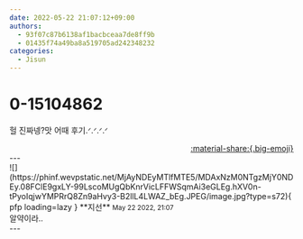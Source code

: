 ```yaml
---
date: 2022-05-22 21:07:12+09:00
authors:
  - 93f07c87b6138af1bacbceaa7de8ff9b
  - 01435f74a49ba8a519705ad242348232
categories:
  - Jisun
---
```


# 0-15104862

<div class="post-container" markdown="1">
<div class="content-container md-sidebar__scrollwrap" markdown="1">

헐 진짜넹?맛 어때 후기.ᐟ.ᐟ.ᐟ.ᐟ

</div>
</div>

<div style="text-align: right;" markdown="1">
<a href="https://weverse.io/fromis9/fanpost/0-15104862" style="text-align: right;">:material-share:{.big-emoji}</a>
</div>
---

<div class="comments-container md-sidebar__scrollwrap" markdown="1">
<div class="comment" markdown="1">
<div class='id-container' markdown="1">
![](https://phinf.wevpstatic.net/MjAyNDEyMTlfMTE5/MDAxNzM0NTgzMjY0NDEy.08FClE9gxLY-99LscoMUgQbKnrVicLFFWSqmAi3eGLEg.hXV0n-tPyoIqjwYMPRrQ8Zn9aHvy3-B2llL4LWAZ_bEg.JPEG/image.jpg?type=s72){ pfp loading=lazy }
**<span class="artist">지선</span>** <small>May 22 2022, 21:07</small><br>
</div>
<div class='comment-body' markdown="1">
알약이라..
</div>
</div>
</div>
---
